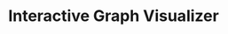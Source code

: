 ---
layout: page
title: Interactive Graph Visualizer
description: An interactive app to run different graph-based algorithms
img: assets/img/GraphViz.png
importance: 3
langs: [cpp]
github : https://github.com/Kadle11/Visualization_And_Operations_On_Graphs
category: Coursework
redirect: https://github.com/Kadle11/Visualization_And_Operations_On_Graphs
---